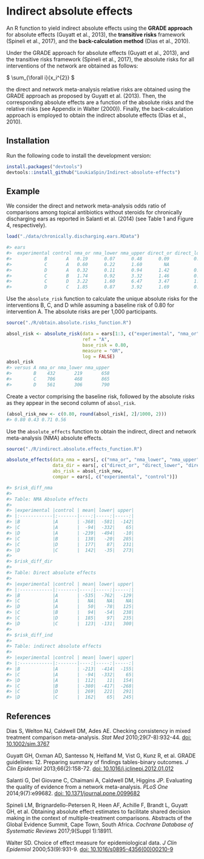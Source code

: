 # Indirect absolute effects 
An R function to yield indirect absolute effects using the **GRADE approach** for absolute effects (Guyatt et al., 2013), the **transitive risks** framework (Spineli et al., 2017), and the **back-calculation method** (Dias et al., 2010). 

Under the GRADE approach for absolute effects (Guyatt et al., 2013), and the transitive risks framework (Spineli et al., 2017), the absolute risks for all interventions of the network are obtained as follows:

$ \sum_{\forall i}{x_i^{2}} $


the direct and network meta-analysis relative risks are obtained using the GRADE approach as proposed by Guyatt et al. (2013). Then, the corresponding absolute effects are a function of the absolute risks and the relative risks (see Appendix in Walter (2000)). Finally, the back-calculation approach is employed to obtain the indirect absolute effects (Dias et al., 2010).

## Installation
Run the following code to install the development version:

``` r
install.packages("devtools")
devtools::install_github("LoukiaSpin/Indirect-absolute-effects")
```

## Example
We consider the direct and network meta-analysis odds ratio of comparisons among topical antibiotics without steroids for chronically discharging ears as reported in Salanti et al. (2014) (see Table 1 and Figure 4, respectively).

``` r
load("./data/chronically.discharging.ears.RData")

#> ears
#>  experimental control nma_or nma_lower nma_upper direct_or direct_lower direct_upper
#>            B       A   0.19      0.07      0.48      0.09         0.01         0.51
#>            C       A   0.60      0.22      1.60        NA           NA           NA
#>            D       A   0.32      0.11      0.94      1.42         0.65         3.09
#>            C       B   1.74      0.92      3.32      1.46         0.80         2.67
#>            C       D   3.22      1.60      6.47      3.47         1.71         7.07
#>            D       C   1.85      0.87      3.92      1.69         0.59         4.83
```

Use the `absolute_risk` function to calculate the unique absolute risks for the interventions B, C, and D while assuming a baseline risk of 0.80 for intervention A.  The absolute risks are per 1,000 participants.

``` r
source("./R/obtain.absolute.risks_function.R")

absol_risk <- absolute_risk(data = ears[1:3, c("experimental", "nma_or", "nma_lower", "nma_upper")], 
                            ref = "A", 
                            base_risk = 0.80, 
                            measure = "OR", 
                            log = FALSE)
absol_risk
#> versus A nma_or nma_lower nma_upper
#>        B    432       219       658
#>        C    706       468       865
#>        D    561       306       790
```

Create a vector comprising the baseline risk, followed by the absolute risks as they appear in the second column of `absol_risk`.

``` r
(absol_risk_new <- c(0.80, round(absol_risk[, 2]/1000, 2)))
#> 0.80 0.43 0.71 0.56
```

Use the `absolute_effects` function to obtain the indirect, direct and network meta-analysis (NMA) absolute effects. 

``` r
source("./R/indirect.absolute.effects_function.R")

absolute_effects(data_nma = ears[, c("nma_or", "nma_lower", "nma_upper")], 
                 data_dir = ears[, c("direct_or", "direct_lower", "direct_upper")], 
                 abs_risk = absol_risk_new, 
                 compar = ears[, c("experimental", "control")])          

#> $risk_diff_nma
#>
#> Table: NMA Absolute effects
#>
#> |experimental |control | mean| lower| upper|
#> |:------------|:-------|----:|-----:|-----:|
#> |B            |A       | -368|  -581|  -142|
#> |C            |A       |  -94|  -332|    65|
#> |D            |A       | -239|  -494|   -10|
#> |C            |B       |  138|   -20|   285|
#> |C            |D       |  177|    87|   231|
#> |D            |C       |  142|   -35|   273|
#>
#> $risk_diff_dir
#>
#> Table: Direct absolute effects
#>
#> |experimental |control | mean| lower| upper|
#> |:------------|:-------|----:|-----:|-----:|
#> |B            |A       | -535|  -762|  -129|
#> |C            |A       |   NA|    NA|    NA|
#> |D            |A       |   50|   -78|   125|
#> |C            |B       |   94|   -54|   238|
#> |C            |D       |  185|    97|   235|
#> |D            |C       |  123|  -131|   300|
#>
#> $risk_diff_ind
#> 
#> Table: indirect absolute effects
#>
#> |experimental |control | mean| lower| upper|
#> |:------------|:-------|----:|-----:|-----:|
#> |B            |A       | -213|  -414|  -155|
#> |C            |A       |  -94|  -332|    65|
#> |D            |A       |  112|    11|   154|
#> |C            |B       | -380|  -417|  -268|
#> |C            |D       |  269|   221|   291|
#> |D            |C       |  162|    65|   245|
```

## References
Dias S, Welton NJ, Caldwell DM, Ades AE. Checking consistency in mixed treatment comparison meta-analysis. *Stat Med* 2010;29(7-8):932-44. [doi: 10.1002/sim.3767](https://onlinelibrary.wiley.com/doi/10.1002/sim.3767)

Guyatt GH, Oxman AD, Santesso N, Helfand M, Vist G, Kunz R, et al. GRADE guidelines: 12. Preparing summary of findings tables-binary outcomes. *J Clin Epidemiol* 2013;66(2):158-72. [doi: 10.1016/j.jclinepi.2012.01.012](https://www.jclinepi.com/article/S0895-4356(12)00032-7/fulltext)

Salanti G, Del Giovane C, Chaimani A, Caldwell DM, Higgins JP. Evaluating the quality of evidence from a network meta-analysis. *PLoS One* 2014;9(7):e99682. 
[doi: 10.1371/journal.pone.0099682](https://journals.plos.org/plosone/article?id=10.1371/journal.pone.0099682)

Spineli LM, Brignardello-Petersen R, Heen AF, Achille F, Brandt L, Guyatt GH, et al. Obtaining absolute effect estimates to facilitate shared decision making in the context of multiple-treatment comparisons. Abstracts of the Global Evidence Summit, Cape Town, South Africa. *Cochrane Database of Systematic Reviews* 2017;9(Suppl 1):18911.

Walter SD. Choice of effect measure for epidemiological data. *J Clin Epidemiol* 2000;53(9):931-9. [doi: 10.1016/s0895-4356(00)00210-9](https://www.jclinepi.com/article/S0895-4356(00)00210-9/fulltext)

